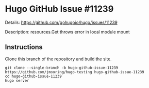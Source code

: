 # Hugo GitHub Issue #11239

Details: <https://github.com/gohugoio/hugo/issues/11239>

Description: resources.Get throws error in local module mount

## Instructions

Clone this branch of the repository and build the site.

```text
git clone --single-branch -b hugo-github-issue-11239 https://github.com/jmooring/hugo-testing hugo-github-issue-11239
cd hugo-github-issue-11239
hugo server
```
